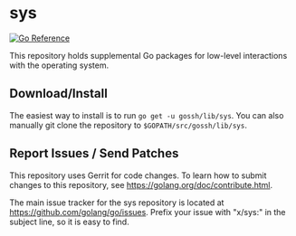 # sys

[![Go Reference](https://pkg.go.dev/badge/gossh/lib/sys.svg)](https://pkg.go.dev/gossh/lib/sys)

This repository holds supplemental Go packages for low-level interactions with
the operating system.

## Download/Install

The easiest way to install is to run `go get -u gossh/lib/sys`. You can
also manually git clone the repository to `$GOPATH/src/gossh/lib/sys`.

## Report Issues / Send Patches

This repository uses Gerrit for code changes. To learn how to submit changes to
this repository, see https://golang.org/doc/contribute.html.

The main issue tracker for the sys repository is located at
https://github.com/golang/go/issues. Prefix your issue with "x/sys:" in the
subject line, so it is easy to find.
